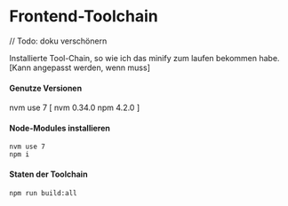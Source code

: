 # Frontend-Toolchain

// Todo: doku verschönern

Installierte Tool-Chain, so wie ich das minify zum laufen bekommen habe.
[Kann angepasst werden, wenn muss]

#### Genutze Versionen
nvm use 7
[
nvm 0.34.0
npm 4.2.0
]

#### Node-Modules installieren

````
nvm use 7
npm i
````


#### Staten der Toolchain

````npm run build:all````

